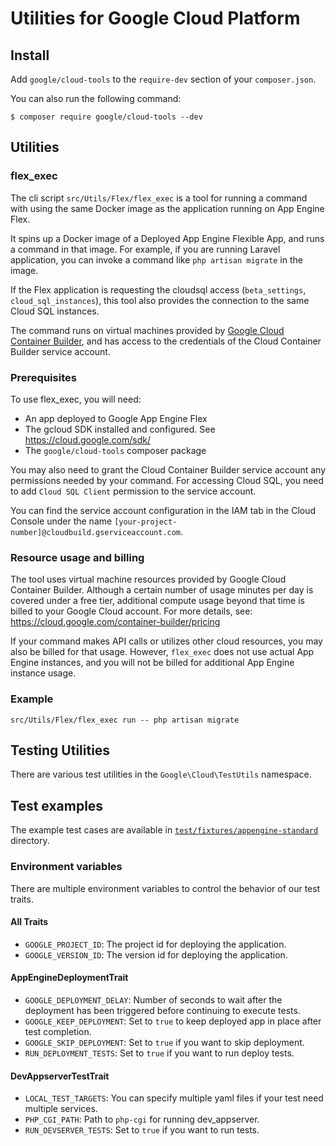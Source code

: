 # Utilities for Google Cloud Platform

## Install

Add `google/cloud-tools` to the `require-dev` section of your
`composer.json`.

You can also run the following command:

```
$ composer require google/cloud-tools --dev
```

## Utilities

### flex_exec

The cli script `src/Utils/Flex/flex_exec` is a tool for running a
command with using the same Docker image as the application running on
App Engine Flex.

It spins up a Docker image of a Deployed App Engine Flexible App, and
runs a command in that image. For example, if you are running Laravel
application, you can invoke a command like `php artisan migrate` in
the image.

If the Flex application is requesting the cloudsql access
(`beta_settings`, `cloud_sql_instances`), this tool also provides the
connection to the same Cloud SQL instances.

The command runs on virtual machines provided by [Google Cloud
Container Builder](https://cloud.google.com/container-builder/docs/),
and has access to the credentials of the Cloud Container Builder
service account.

### Prerequisites

To use flex_exec, you will need:

* An app deployed to Google App Engine Flex
* The gcloud SDK installed and configured. See https://cloud.google.com/sdk/
* The `google/cloud-tools` composer package

You may also need to grant the Cloud Container Builder service account
any permissions needed by your command. For accessing Cloud SQL, you
need to add `Cloud SQL Client` permission to the service account.

You can find the service account configuration in the IAM tab in the
Cloud Console under the name `[your-project-number]@cloudbuild.gserviceaccount.com`.

### Resource usage and billing

The tool uses virtual machine resources provided by Google Cloud
Container Builder. Although a certain number of usage minutes per day
is covered under a free tier, additional compute usage beyond that
time is billed to your Google Cloud account. For more details, see:
https://cloud.google.com/container-builder/pricing

If your command makes API calls or utilizes other cloud resources, you
may also be billed for that usage. However, `flex_exec` does not use
actual App Engine instances, and you will not be billed for additional
App Engine instance usage.

### Example

```
src/Utils/Flex/flex_exec run -- php artisan migrate
```

## Testing Utilities

There are various test utilities in the `Google\Cloud\TestUtils` namespace.

## Test examples

The example test cases are available in
[`test/fixtures/appengine-standard`](https://github.com/GoogleCloudPlatform/php-tools/tree/main/test/fixtures/appengine-standard) directory.

### Environment variables

There are multiple environment variables to control the behavior of
our test traits.

#### All Traits

- `GOOGLE_PROJECT_ID`:
  The project id for deploying the application.
- `GOOGLE_VERSION_ID`:
  The version id for deploying the application.

#### AppEngineDeploymentTrait

- `GOOGLE_DEPLOYMENT_DELAY`:
  Number of seconds to wait after the deployment has been triggered before continuing to execute tests.
- `GOOGLE_KEEP_DEPLOYMENT`:
  Set to `true` to keep deployed app in place after test completion.
- `GOOGLE_SKIP_DEPLOYMENT`:
  Set to `true` if you want to skip deployment.
- `RUN_DEPLOYMENT_TESTS`:
  Set to `true` if you want to run deploy tests.

#### DevAppserverTestTrait

- `LOCAL_TEST_TARGETS`:
  You can specify multiple yaml files if your test need multiple services.
- `PHP_CGI_PATH`:
  Path to `php-cgi` for running dev_appserver.
- `RUN_DEVSERVER_TESTS`:
  Set to `true` if you want to run tests.